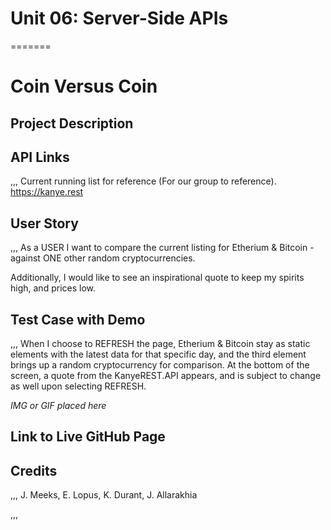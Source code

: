# Unit 06: Server-Side APIs 
=======
# Coin Versus Coin

## Project Description

## API Links
,,,
Current running list for reference (For our group to reference).
https://kanye.rest

## User Story
,,,
As a USER I want to compare the current listing for Etherium  & Bitcoin -
against ONE other random cryptocurrencies. 

Additionally, I would like to see an inspirational quote to keep my spirits high, and prices low. 

## Test Case with Demo
,,,
When I choose to REFRESH the page, Etherium & Bitcoin stay as static elements with the latest data for that specific day, and the third element brings up a random cryptocurrency for comparison. At the bottom of the screen, a quote from the KanyeREST.API appears, and is subject to change as well upon selecting REFRESH.

*IMG or GIF placed here*

## Link to Live GitHub Page

## Credits 
,,,
J. Meeks, E. Lopus, K. Durant, J. Allarakhia

,,,
